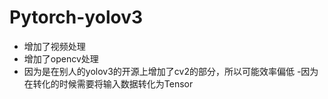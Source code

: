 # Pytorch-yolov3

- 增加了视频处理
- 增加了opencv处理
- 因为是在别人的yolov3的开源上增加了cv2的部分，所以可能效率偏低
 -因为在转化的时候需要将输入数据转化为Tensor
